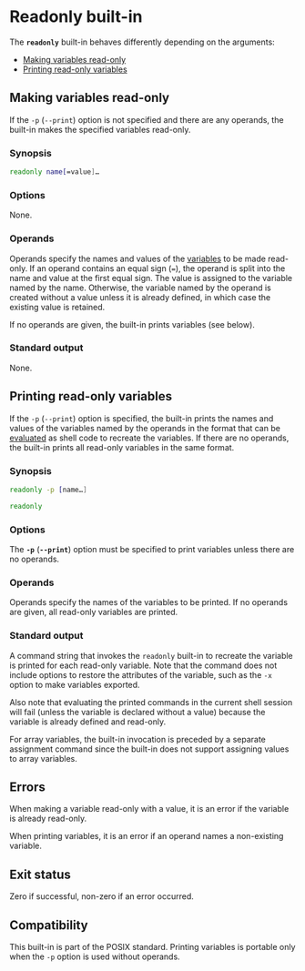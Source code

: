 # Readonly built-in

The **`readonly`** built-in behaves differently depending on the arguments:

- [Making variables read-only](#making-variables-read-only)
- [Printing read-only variables](#printing-read-only-variables)
<!--
- [Making functions read-only](#making-functions-read-only)
- [Printing read-only functions](#printing-read-only-functions)
-->

## Making variables read-only

If the `-p` (`--print`)<!-- TODO: or `-f` (`--functions`) --> option is not specified and there are any operands, the built-in makes the specified variables read-only.

### Synopsis

```sh
readonly name[=value]…
```

### Options

None.

### Operands

Operands specify the names and values of the [variables] to be made read-only. If an operand contains an equal sign (`=`), the operand is split into the name and value at the first equal sign. The value is assigned to the variable named by the name. Otherwise, the variable named by the operand is created without a value unless it is already defined, in which case the existing value is retained.

If no operands are given, the built-in prints variables (see below).

### Standard output

None.

## Printing read-only variables

If the `-p` (`--print`) option is specified<!-- TODO: and the `-f` (`--functions`) option is not specified -->, the built-in prints the names and values of the variables named by the operands in the format that can be [evaluated](eval.md) as shell code to recreate the variables. If there are no operands<!-- TODO: and the `-f` (`--functions`) option is not specified-->, the built-in prints all read-only variables in the same format.

### Synopsis

```sh
readonly -p [name…]
```

```sh
readonly
```

### Options

The **`-p`** (**`--print`**) option must be specified to print variables unless there are no operands.

### Operands

Operands specify the names of the variables to be printed. If no operands are given, all read-only variables are printed.

### Standard output

A command string that invokes the `readonly` built-in to recreate the variable is printed for each read-only variable. Note that the command does not include options to restore the attributes of the variable, such as the `-x` option to make variables exported.

Also note that evaluating the printed commands in the current shell session will fail (unless the variable is declared without a value) because the variable is already defined and read-only.

For array variables, the built-in invocation is preceded by a separate assignment command since the built-in does not support assigning values to array variables.

<!-- TODO
## Making functions read-only

If the `-f` (`--functions`) option is specified, the built-in makes the specified functions read-only.

### Synopsis

```sh
readonly -f name…
```

### Options

The **`-f`** (**`--functions`**) option must be specified to make functions
read-only.

### Operands

Operands specify the names of the functions to be made read-only.

### Standard output

None.

## Printing read-only functions

If the `-f` (`--functions`) and `-p` (`--print`) options are specified, the built-in prints the attributes and definitions of the shell functions named by the operands in the format that can be [evaluated](crate::eval) as shell code to recreate the functions. If there are no operands and the `-f` (`--functions`) option is specified, the built-in prints all read-only functions in the same format.

### Synopsis

```sh
readonly -fp [name…]
```

```sh
readonly -f
```

### Options

The **`-f`** (**`--functions`**) and **`-p`** (**`--print`**) options must be specified to print functions. The `-p` option may be omitted if there are no operands.

### Operands

Operands specify the names of the functions to be printed. If no operands are given, all read-only functions are printed.

### Standard output

A command string of a function definition command is printed for each function, followed by a simple command invoking the readonly built-in to make the function read-only.

Note that executing the printed commands in the current context will fail because the function is already defined and read-only.
-->

## Errors

When making a variable read-only with a value, it is an error if the variable is already read-only.

<!-- TODO: It is an error to specify a non-existing function for making it read-only. -->

When printing variables<!-- TODO: or functions -->, it is an error if an operand names a non-existing variable<!-- TODO: or function -->.

## Exit status

Zero if successful, non-zero if an error occurred.

## Compatibility

This built-in is part of the POSIX standard. Printing variables is portable only when the `-p` option is used without operands. <!-- TODO: Operations on functions with the `-f` option are non-portable extensions. -->

[variables]: ../language/parameters/variables.md
